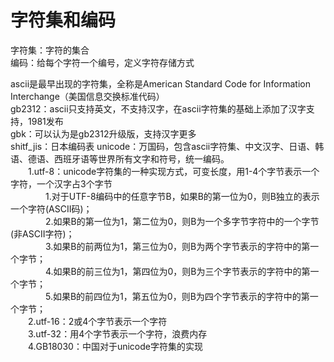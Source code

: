 # 字符集和编码  
字符集：字符的集合  
编码：给每个字符一个编号，定义字符存储方式  

ascii是最早出现的字符集，全称是American Standard Code for Information Interchange（美国信息交换标准代码）  
gb2312：ascii只支持英文，不支持汉字，在ascii字符集的基础上添加了汉字支持，1981发布  
gbk：可以认为是gb2312升级版，支持汉字更多  
shitf_jis：日本编码表
unicode：万国码，包含ascii字符集、中文汉字、日语、韩语、德语、西班牙语等世界所有文字和符号，统一编码。  
&emsp;&emsp;1.utf-8：unicode字符集的一种实现方式，可变长度，用1-4个字节表示一个字符，一个汉字占3个字节  
&emsp;&emsp;&emsp;&emsp;1.对于UTF-8编码中的任意字节B，如果B的第一位为0，则B独立的表示一个字符(ASCII码)；  
&emsp;&emsp;&emsp;&emsp;2.如果B的第一位为1，第二位为0，则B为一个多字节字符中的一个字节(非ASCII字符)；  
&emsp;&emsp;&emsp;&emsp;3.如果B的前两位为1，第三位为0，则B为两个字节表示的字符中的第一个字节；  
&emsp;&emsp;&emsp;&emsp;4.如果B的前三位为1，第四位为0，则B为三个字节表示的字符中的第一个字节；  
&emsp;&emsp;&emsp;&emsp;5.如果B的前四位为1，第五位为0，则B为四个字节表示的字符中的第一个字节；  
&emsp;&emsp;2.utf-16：2或4个字节表示一个字符  
&emsp;&emsp;3.utf-32：用4个字节表示一个字符，浪费内存  
&emsp;&emsp;4.GB18030：中国对于unicode字符集的实现  